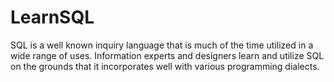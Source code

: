 # LearnSQL
SQL is a well known inquiry language that is much of the time utilized in a wide range of uses. Information experts and designers learn and utilize SQL on the grounds that it incorporates well with various programming dialects.
